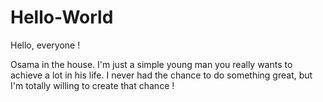 # Hello-World

Hello, everyone !

Osama in the house. I'm just a simple young man you really wants to achieve a lot in his life.
I never had the chance to do something great, but I'm totally willing to create that chance !
